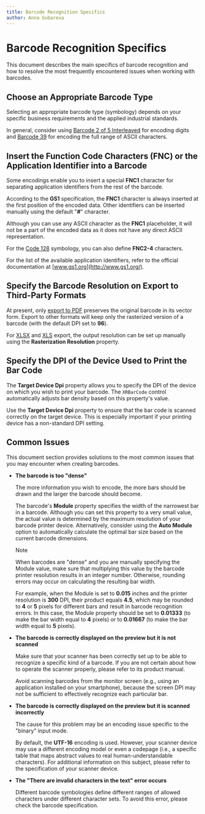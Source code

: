 ```yaml
---
title: Barcode Recognition Specifics
author: Anna Gubareva
---
```

# Barcode Recognition Specifics

This document describes the main specifics of barcode recognition and how to resolve the most frequently encountered issues when working with barcodes.

## Choose an Appropriate Barcode Type
Selecting an appropriate barcode type (symbology) depends on your specific business requirements and the applied industrial standards.

In general, consider using [Barcode 2 of 5 Interleaved](interleaved-2-of-5.md) for encoding digits and [Barcode 39](code-39-usd-3.md) for encoding the full range of ASCII characters.

## Insert the Function Code Characters (FNC) or the Application Identifier into a Barcode

Some encodings enable you to insert a special **FNC1** character for separating application identifiers from the rest of the barcode.

According to the **GS1** specification, the **FNC1** character is always inserted at the first position of the encoded data. Other identifiers can be inserted manually using the default "**#**" character.

Although you can use any ASCII character as the **FNC1** placeholder, it will not be a part of the encoded data as it does not have any direct ASCII representation.

For the [Code 128](code-128.md) symbology, you can also define **FNC2-4** characters.

For the list of the available application identifiers, refer to the official documentation at [www.gs1.org](http://www.gs1.org/).

## Specify the Barcode Resolution on Export to Third-Party Formats
At present, only [export to PDF](~/interface-elements-for-desktop/articles/print-preview/print-preview-for-winforms/exporting/pdf-specific-export-options.md) preserves the original barcode in its vector form. Export to other formats will keep only the rasterized version of a barcode (with the default DPI set to **96**).

For [XLSX](~/interface-elements-for-desktop/articles/print-preview/print-preview-for-winforms/exporting/xlsx-specific-export-options.md) and [XLS](~/interface-elements-for-desktop/articles/print-preview/print-preview-for-winforms/exporting/xls-specific-export-options.md) export, the output resolution can be set up manually using the **Rasterization Resolution** property.

## Specify the DPI of the Device Used to Print the Bar Code

The **Target Device Dpi** property allows you to specify the DPI of the device on which you wish to print your barcode. The `XRBarCode` control automatically adjusts bar density based on this property's value.

Use the **Target Device Dpi** property to ensure that the bar code is scanned correctly on the target device. This is especially important if your printing device has a non-standard DPI setting.

## Common Issues
This document section provides solutions to the most common issues that you may encounter when creating barcodes.

* **The barcode is too "dense"**
	
	The more information you wish to encode, the more bars should be drawn and the larger the barcode should become.
	
	The barcode's **Module** property specifies the width of the narrowest bar in a barcode. Although you can set this property to a very small value, the actual value is determined by the maximum resolution of your barcode printer device. Alternatively, consider using the **Auto Module** option to automatically calculate the optimal bar size based on the current barcode dimensions.
	
	> [!NOTE]
	> When barcodes are "dense" and you are manually specifying the Module value, make sure that multiplying this value by the barcode printer resolution results in an integer number. Otherwise, rounding errors may occur on calculating the resulting bar width.
	> 
	> For example, when the Module is set to **0.015** inches and the printer resolution is **300** DPI, their product equals **4.5**, which may be rounded to **4** or **5** pixels for different bars and result in barcode recognition errors. In this case, the Module property should be set to **0.01333** (to make the bar width equal to **4** pixels) or to **0.01667** (to make the bar width equal to **5** pixels).
* **The barcode is correctly displayed on the preview but it is not scanned**
	
	Make sure that your scanner has been correctly set up to be able to recognize a specific kind of a barcode. If you are not certain about how to operate the scanner properly, please refer to its product manual.
	
	Avoid scanning barcodes from the monitor screen (e.g., using an application installed on your smartphone), because the screen DPI may not be sufficient to effectively recognize each particular bar.
* **The barcode is correctly displayed on the preview but it is scanned incorrectly**
	
	The cause for this problem may be an encoding issue specific to the "binary" input mode.
	
	By default, the **UTF-16** encoding is used. However, your scanner device may use a different encoding model or even a codepage (i.e., a specific table that maps abstract values to real human-understandable characters). For additional information on this subject, please refer to the specification of your scanner device.
* **The "There are invalid characters in the text" error occurs**
	
	Different barcode symbologies define different ranges of allowed characters under different character sets. To avoid this error, please check the barcode specification.